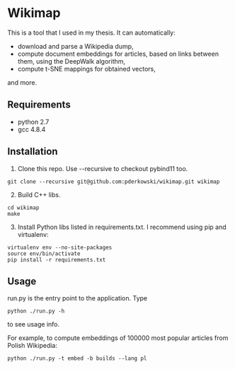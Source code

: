 # Wikimap
This is a tool that I used in my thesis. It can automatically:
* download and parse a Wikipedia dump,
* compute document embeddings for articles, based on links between them,
using the DeepWalk algorithm,
* compute t-SNE mappings for obtained vectors,

and more.

## Requirements
* python 2.7
* gcc 4.8.4

## Installation
1. Clone this repo. Use --recursive to checkout pybind11 too.
```
git clone --recursive git@github.com:pderkowski/wikimap.git wikimap
```
2. Build C++ libs.
```
cd wikimap
make
```
3. Install Python libs listed in requirements.txt. I recommend using pip and
virtualenv:
```
virtualenv env --no-site-packages
source env/bin/activate
pip install -r requirements.txt
```

## Usage
run.py is the entry point to the application. Type
```
python ./run.py -h
```
to see usage info.

For example, to compute embeddings of 100000 most popular articles from Polish
Wikipedia:
```
python ./run.py -t embed -b builds --lang pl
```